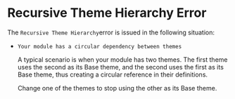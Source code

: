 # Recursive Theme Hierarchy Error

The `Recursive Theme Hierarchy`error is issued in the following situation:

* `Your module has a circular dependency between themes`

    A typical scenario is when your module has two themes. The first theme uses the second as its Base theme, and the second uses the first as its Base theme, thus creating a circular reference in their definitions.

    Change one of the themes to stop using the other as its Base theme.

